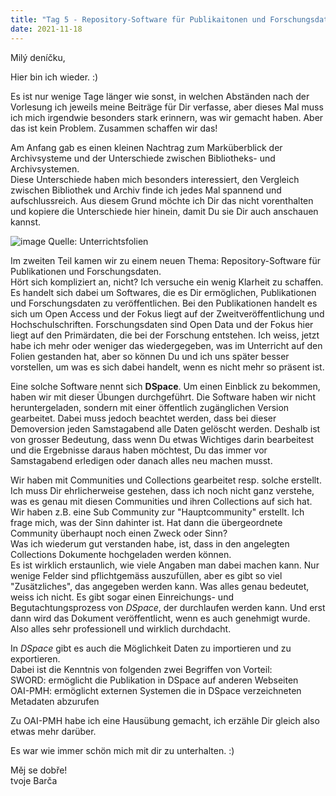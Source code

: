 ```yaml
---
title: "Tag 5 - Repository-Software für Publikaitonen und Forschungsdaten"
date: 2021-11-18
---
```


Milý deníčku,

Hier bin ich wieder. :)

Es ist nur wenige Tage länger wie sonst, in welchen Abständen nach der Vorlesung ich jeweils meine Beiträge für Dir verfasse, aber dieses Mal muss ich mich irgendwie besonders
stark erinnern, was wir gemacht haben. Aber das ist kein Problem. Zusammen schaffen wir das!

Am Anfang gab es einen kleinen Nachtrag zum Marküberblick der Archivsysteme und der Unterschiede zwischen Bibliotheks- und Archivsystemen. <br>
Diese Unterschiede haben mich besonders interessiert, den Vergleich zwischen Bibliothek und Archiv finde ich jedes Mal spannend und aufschlussreich. Aus diesem Grund möchte
ich Dir das nicht vorenthalten und kopiere die Unterschiede hier hinein, damit Du sie Dir auch anschauen kannst.

![image](https://user-images.githubusercontent.com/90834630/144014265-aeba4eb3-9d8c-49fa-99ff-b0a1d027ab59.png)
Quelle: Unterrichtsfolien

Im zweiten Teil kamen wir zu einem neuen Thema: Repository-Software für Publikationen und Forschungsdaten. <br>
Hört sich kompliziert an, nicht? Ich versuche ein wenig Klarheit zu schaffen. <br>
Es handelt sich dabei um Softwares, die es Dir ermöglichen, Publikationen und Forschungsdaten zu veröffentlichen. Bei den Publikationen handelt es sich um Open Access und der 
Fokus liegt auf der Zweitveröffentlichung und Hochschulschriften. Forschungsdaten sind Open Data und der Fokus hier liegt auf den Primärdaten, die bei der Forschung entstehen.
Ich weiss, jetzt habe ich mehr oder weniger das wiedergegeben, was im Unterricht auf den Folien gestanden hat, aber so können Du und ich uns später besser vorstellen, um was
es sich dabei handelt, wenn es nicht mehr so präsent ist.

Eine solche Software nennt sich **DSpace**. Um einen Einblick zu bekommen, haben wir mit dieser Übungen durchgeführt. Die Software haben wir nicht heruntergeladen, sondern mit 
einer öffentlich zugänglichen Version gearbeitet. Dabei muss jedoch beachtet werden, dass bei dieser Demoversion jeden Samstagabend alle Daten gelöscht werden. Deshalb ist von grosser Bedeutung, dass wenn Du etwas Wichtiges darin bearbeitest und die Ergebnisse daraus haben möchtest, Du das immer vor Samstagabend erledigen oder danach alles neu machen musst.

Wir haben mit Communities und Collections gearbeitet resp. solche erstellt. <br>
Ich muss Dir ehrlicherweise gestehen, dass ich noch nicht ganz verstehe, was es genau mit diesen Communities und ihren Collections auf sich hat. <br>
Wir haben z.B. eine Sub Community zur "Hauptcommunity" erstellt. Ich frage mich, was der Sinn dahinter ist. Hat dann die übergeordnete Community überhaupt noch einen Zweck oder
Sinn? <br>
Was ich wiederum gut verstanden habe, ist, dass in den angelegten Collections Dokumente hochgeladen werden können. <br>
Es ist wirklich erstaunlich, wie viele Angaben man dabei machen kann. Nur wenige Felder sind pflichtgemäss auszufüllen, aber es gibt so viel "Zusätzliches", das angegeben werden
kann. Was alles genau bedeutet, weiss ich nicht. Es gibt sogar einen Einreichungs- und Begutachtungsprozess von *DSpace*, der durchlaufen werden kann. Und erst dann wird das Dokument veröffentlicht, wenn es auch genehmigt wurde. Also alles sehr professionell und wirklich durchdacht. 

In *DSpace* gibt es auch die Möglichkeit Daten zu importieren und zu exportieren. <br>
Dabei ist die Kenntnis von folgenden zwei Begriffen von Vorteil: <br>
SWORD: ermöglicht die Publikation in DSpace auf anderen Webseiten <br>
OAI-PMH: ermöglicht externen Systemen die in DSpace verzeichneten Metadaten abzurufen <br>

Zu OAI-PMH habe ich eine Hausübung gemacht, ich erzähle Dir gleich also etwas mehr darüber.

Es war wie immer schön mich mit dir zu unterhalten. :)

Měj se dobře! <br>
tvoje Barča
